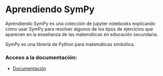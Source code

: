 # Aprendiendo SymPy


Aprendiendo SymPy es una colección de jupyter notebooks explicando cómo usar SymPy para resolver algunos de los tipos de ejercicios que aparecen en la enseñanza de las matemáticas en educación secundaria.

SymPy es una librería de Python para matemáticas simbólica.

### Acceso a la documentación:

* [Documentación](http://nbviewer.jupyter.org/github/crdguez/aprendiendo_sympy/blob/master/00.introduccion.ipynb)